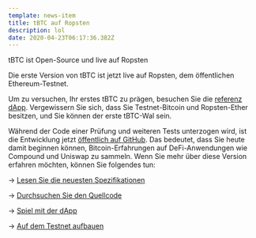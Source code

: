 ```yaml
---
template: news-item
title: tBTC auf Ropsten
description: lol
date: 2020-04-23T06:17:36.382Z
---
```

tBTC ist Open-Source und live auf Ropsten

Die erste Version von tBTC ist jetzt live auf Ropsten, dem öffentlichen Ethereum-Testnet.

Um zu versuchen, Ihr erstes tBTC zu prägen, besuchen Sie die [referenz dApp](https://dapp.test.tbtc.network). Vergewissern Sie sich, dass Sie  Testnet-Bitcoin und Ropsten-Ether besitzen, und Sie können der erste tBTC-Wal sein.

Während der Code einer Prüfung und weiteren Tests unterzogen wird, ist die Entwicklung jetzt [öffentlich auf GitHub](https://github.com/keep-network/tbtc).  Das bedeutet, dass Sie heute damit beginnen können, Bitcoin-Erfahrungen auf DeFi-Anwendungen wie Compound und Uniswap zu sammeln. Wenn Sie mehr über diese Version erfahren möchten, können Sie folgendes tun:

\-> [Lesen Sie die neuesten Spezifikationen](https://docs.keep.network/tbtc/index.pdf)

\-> [Durchsuchen Sie den Quellcode](https://github.com/keep-network/tbtc/tree/master/solidity)

\-> [Spiel mit der dApp](https://dapp.test.tbtc.network/)

\-> [Auf dem Testnet aufbauen](https://preview.tbtc.network/xenoglossy/admin/_COPY0@keep-network/tbtc.js)
